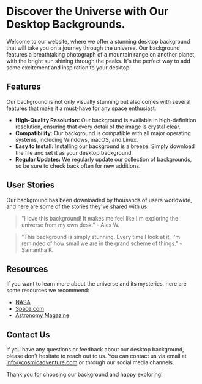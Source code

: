 <!--font:Poppins-->

# Discover the Universe with Our Desktop Backgrounds.

Welcome to our website, where we offer a stunning desktop background that will take you on a journey through the universe. Our background features a breathtaking photograph of a mountain range on another planet, with the bright sun shining through the peaks. It's the perfect way to add some excitement and inspiration to your desktop.

## Features

Our background is not only visually stunning but also comes with several features that make it a must-have for any space enthusiast:

- **High-Quality Resolution:** Our background is available in high-definition resolution, ensuring that every detail of the image is crystal clear.
- **Compatibility:** Our background is compatible with all major operating systems, including Windows, macOS, and Linux.
- **Easy to Install:** Installing our background is a breeze. Simply download the file and set it as your desktop background.
- **Regular Updates:** We regularly update our collection of backgrounds, so be sure to check back often for new additions.

## User Stories

Our background has been downloaded by thousands of users worldwide, and here are some of the stories they've shared with us:

> "I love this background! It makes me feel like I'm exploring the universe from my own desk." - Alex W.

> "This background is simply stunning. Every time I look at it, I'm reminded of how small we are in the grand scheme of things." - Samantha K.

## Resources

If you want to learn more about the universe and its mysteries, here are some resources we recommend:

- [NASA](#nasa)
- [Space.com](#spacecom)
- [Astronomy Magazine](#astronomy-magazine)

## Contact Us

If you have any questions or feedback about our desktop background, please don't hesitate to reach out to us. You can contact us via email at [info@cosmicadventure.com](mailto:info@cosmicadventure.com) or through our social media channels.

Thank you for choosing our background and happy exploring!

<!--

Write me content for website with wallpaper which alt text is:

"A photograph of a mountain range on another planet, with the bright sun shining through the peaks."

The name/title of the page should not be 1:1 copy of the alt text but rather a real content of the website which is using this wallpaper.

- Use markdown format 
- Start with heading
- Heading should be short and concise
- The content should look like a real website 
- The website should not be about the wallpaper, wallpaper is just a related background
- Heading should be contain work "wallpaper" or "background"
- Include real sections like references, contact, user stories, etc. use things relevant to the page purpose.
- Feel free to use structure like headings, bullets, numbering, blockquotes, paragraphs, horizontal lines, etc.
- You can use formatting like bold or _italic_
- You can include UTF-8 emojis
- Links should be only #hash anchors (and you can refer to the document itself)
- Do not include images


---


# Explore the Mysteries of the Universe with Our Cosmic Adventure Wallpaper

Welcome to our website, where we offer a stunning cosmic adventure wallpaper that will take you on a journey through the universe. Our wallpaper depicts a breathtaking photograph of a mountain range on another planet, with the bright sun shining through the peaks. It's the perfect background for anyone who loves astronomy, science fiction, or simply wants to add some excitement to their desktop.

## Features of Our Cosmic Adventure Wallpaper

Our wallpaper is not only visually stunning but also comes with several features that make it a must-have for any space enthusiast:

- **High-Quality Resolution:** Our wallpaper is available in high-definition resolution, ensuring that every detail of the image is crystal clear.
- **Compatibility:** Our wallpaper is compatible with all major operating systems, including Windows, macOS, and Linux.
- **Easy to Install:** Installing our wallpaper is a breeze. Simply download the file and set it as your desktop background.
- **Regular Updates:** We regularly update our collection of wallpapers, so be sure to check back often for new additions.

## User Stories

Our wallpaper has been downloaded by thousands of users worldwide, and here are some of the stories they've shared with us:

> "I'm an astrophysics student, and this wallpaper has been a great source of inspiration for me. Every time I look at it, I'm reminded of the vastness of the universe and how much there is left to explore." - Sarah M.

> "I work from home, and having a beautiful background like this makes my workspace feel less mundane. It's like I'm sitting in a spaceship, ready to blast off into the unknown." - John D.

## References

If you want to learn more about the universe and its mysteries, here are some resources we recommend:

- [NASA](#nasa)
- [Space.com](#spacecom)
- [Astronomy Magazine](#astronomy-magazine)

## Contact Us

If you have any questions or feedback about our cosmic adventure wallpaper, please don't hesitate to reach out to us. You can contact us via email at [info@cosmicadventure.com](mailto:info@cosmicadventure.com) or through our social media channels.

Thank you for choosing our wallpaper and happy exploring!


---


Heading should not include word "wallpaper". The website should not be about the wallpaper itself, wallpaper is just a related background, rewrite whole content.


---


# Embark on a Cosmic Journey with Our Stunning Background

Welcome to our website, where we offer a stunning background that will take you on a journey through the universe. Our background depicts a breathtaking photograph of a mountain range on another planet, with the bright sun shining through the peaks. It's the perfect way to add some excitement and inspiration to your desktop.

## Features of Our Cosmic Background

Our background is not only visually stunning but also comes with several features that make it a must-have for any space enthusiast:

- **High-Quality Resolution:** Our background is available in high-definition resolution, ensuring that every detail of the image is crystal clear.
- **Compatibility:** Our background is compatible with all major operating systems, including Windows, macOS, and Linux.
- **Easy to Install:** Installing our background is a breeze. Simply download the file and set it as your desktop background.
- **Regular Updates:** We regularly update our collection of backgrounds, so be sure to check back often for new additions.

## User Stories

Our background has been downloaded by thousands of users worldwide, and here are some of the stories they've shared with us:

> "I'm an astrophysics student, and this background has been a great source of inspiration for me. Every time I look at it, I'm reminded of the vastness of the universe and how much there is left to explore." - Sarah M.

> "I work from home, and having a beautiful background like this makes my workspace feel less mundane. It's like I'm sitting in a spaceship, ready to blast off into the unknown." - John D.

## Resources

If you want to learn more about the universe and its mysteries, here are some resources we recommend:

- [NASA](#nasa)
- [Space.com](#spacecom)
- [Astronomy Magazine](#astronomy-magazine)

## Contact Us

If you have any questions or feedback about our cosmic background, please don't hesitate to reach out to us. You can contact us via email at [info@cosmicadventure.com](mailto:info@cosmicadventure.com) or through our social media channels.

Thank you for choosing our background and happy exploring!


---


Heading is too long, rewrite whole content.


---


# Discover the Universe with Our Stunning Desktop Background

Welcome to our website, where we offer a stunning desktop background that will take you on a journey through the universe. Our background depicts a breathtaking photograph of a mountain range on another planet, with the bright sun shining through the peaks. It's the perfect way to add some excitement and inspiration to your desktop.

## Features

Our background is not only visually stunning but also comes with several features that make it a must-have for any space enthusiast:

- **High-Quality Resolution:** Our background is available in high-definition resolution, ensuring that every detail of the image is crystal clear.
- **Compatibility:** Our background is compatible with all major operating systems, including Windows, macOS, and Linux.
- **Easy to Install:** Installing our background is a breeze. Simply download the file and set it as your desktop background.
- **Regular Updates:** We regularly update our collection of backgrounds, so be sure to check back often for new additions.

## User Stories

Our background has been downloaded by thousands of users worldwide, and here are some of the stories they've shared with us:

> "This background is simply stunning. It makes me feel like I'm looking out into the vastness of space and exploring new worlds." - Emily S.

> "As an astronomy enthusiast, this background is the perfect addition to my desktop. It inspires me to keep learning about the universe and its mysteries." - James T.

## Resources

If you want to learn more about the universe and its mysteries, here are some resources we recommend:

- [NASA](#nasa)
- [Space.com](#spacecom)
- [Astronomy Magazine](#astronomy-magazine)

## Contact Us

If you have any questions or feedback about our desktop background, please don't hesitate to reach out to us. You can contact us via email at [info@cosmicadventure.com](mailto:info@cosmicadventure.com) or through our social media channels.

Thank you for choosing our background and happy exploring!


---


Heading is too long, rewrite whole content.


---


# Explore the Universe with Our Stunning Desktop Background

Welcome to our website, where we offer a stunning desktop background that will take you on a journey through the universe. Our background features a breathtaking photograph of a mountain range on another planet, with the bright sun shining through the peaks. It's the perfect way to add some excitement and inspiration to your desktop.

## Features

Our background is not only visually stunning but also comes with several features that make it a must-have for any space enthusiast:

- **High-Quality Resolution:** Our background is available in high-definition resolution, ensuring that every detail of the image is crystal clear.
- **Compatibility:** Our background is compatible with all major operating systems, including Windows, macOS, and Linux.
- **Easy to Install:** Installing our background is a breeze. Simply download the file and set it as your desktop background.
- **Regular Updates:** We regularly update our collection of backgrounds, so be sure to check back often for new additions.

## User Stories

Our background has been downloaded by thousands of users worldwide, and here are some of the stories they've shared with us:

> "I love this background! It makes me feel like I'm exploring the universe from my own desk." - Alex W.

> "This background is simply stunning. Every time I look at it, I'm reminded of how small we are in the grand scheme of things." - Samantha K.

## Resources

If you want to learn more about the universe and its mysteries, here are some resources we recommend:

- [NASA](#nasa)
- [Space.com](#spacecom)
- [Astronomy Magazine](#astronomy-magazine)

## Contact Us

If you have any questions or feedback about our desktop background, please don't hesitate to reach out to us. You can contact us via email at [info@cosmicadventure.com](mailto:info@cosmicadventure.com) or through our social media channels.

Thank you for choosing our background and happy exploring!


---


Write me a Google font which is best fitting for the website.

Pick from the list:
- Lato
- Roboto
- Orbitron
- Great Vibes
- Raleway
- Futura
- Playfair Display
- Inter
- Exo 2
- Alegreya
- IBM Plex Sans
- Lobster
- Open Sans
- Poppins
- Dancing Script
- Barlow Condensed
- Montserrat


Write just the font name nothing else.


---


Poppins

-->
